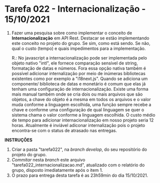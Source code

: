 # Tarefa 022 - Internacionalização - 15/10/2021

1. Fazer uma pesquisa sobre como implementar o conceito de **Internacionalização** em API Rest. Destacar se estão implementando este conceito no projeto do grupo. Se sim, como está sendo. Se não, qual o custo (tempo) e quais impedimentos para a implementação.

    R.: No javascript a internacionalização pode ser implementada pelo objeto nativo "intl", ele fornece comparação sensível de string, formatação de datas e números. Fora essa opção nativa também é possível adicionar internalização por meio de inúmeras bibliotecas existentes como por exemplo a "i18next.js". Quando se adiciona um componente/ biblioteca de datas e monetário é comum que elas já tenham uma configuração de internacionalização. Existe uma forma mais manual também onde se cria dois ou mais arquivos que são objetos, a chave do objeto é a mesma em todos os arquivos e o valor muda conforme a linguagem escolhida, uma função sempre recebe a chave e conforme uma configuração de qual linguagem se quer o sistema chama o valor conforme a linguagem escolhida.
O custo médio de tempo para adicionar internacionalização em nosso projeto seria 12 horas. Atualmente é inviável adiconar internalização pois o projeto encontra-se com o status de atrasado nas entregas.

**INSTRUÇÕES**
1. Criar a pasta "tarefa022", na _branch develop_, do seu repositório do projeto do grupo.
2. _Commitar_ nesta _branch_ este arquivo "tarefa022_internacionalizacao.md", atualizado com o relatório do grupo, disposto imediatamente após o item 1.
2. O prazo para entrega desta tarefa é as 23h59min do dia 15/10/2021.
